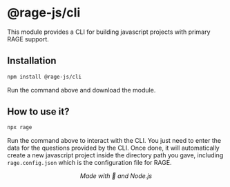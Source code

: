 # @rage-js/cli

This module provides a CLI for building javascript projects with primary RAGE support.

## Installation

```bash
npm install @rage-js/cli
```

Run the command above and download the module.

## How to use it?

```bash
npx rage
```

Run the command above to interact with the CLI. You just need to enter the data for the questions provided by the CLI. Once done, it will automatically create a new javascript project inside the directory path you gave, including `rage.config.json` which is the configuration file for RAGE.

<div align="center">

_Made with 💢 and Node.js_

</div>
